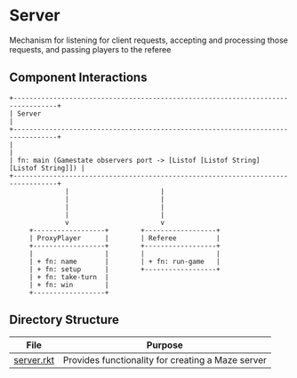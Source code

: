 # Server

Mechanism for listening for client requests, accepting and processing those requests, and passing players to the referee


## Component Interactions

```
+---------------------------------------------------------------------------------+
| Server                                                                          |
+---------------------------------------------------------------------------------+
|                                                                                 |
| fn: main (Gamestate observers port -> [Listof [Listof String] [Listof String]]) |
+---------------------------------------------------------------------------------+
              |                       |
              |                       | 
              |                       |
              |                       |
              v                       v
     +------------------+        +------------------+
     | ProxyPlayer      |        | Referee          |
     +------------------+        +------------------+
     |                  |        |                  |
     | + fn: name       |        | + fn: run-game   |
     | + fn: setup      |        +------------------+
     | + fn: take-turn  |
     | + fn: win        |
     +------------------+        
```

## Directory Structure

| File | Purpose |
| --------- | ------- |
| [server.rkt](server.rkt) | Provides functionality for creating a Maze server | 

